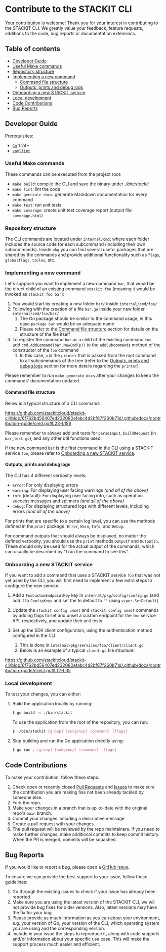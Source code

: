 # Contribute to the STACKIT CLI

Your contribution is welcome! Thank you for your interest in contributing to the STACKIT CLI. We greatly value your feedback, feature requests, additions to the code, bug reports or documentation extensions.

## Table of contents

- [Developer Guide](#developer-guide)
- [Useful Make commands](#useful-make-commands)
- [Repository structure](#repository-structure)
- [Implementing a new command](#implementing-a-new-command)
	- [Command file structure](#command-file-structure)
	- [Outputs, prints and debug logs](#outputs-prints-and-debug-logs)
- [Onboarding a new STACKIT service](#onboarding-a-new-stackit-service)
- [Local development](#local-development)
- [Code Contributions](#code-contributions)
- [Bug Reports](#bug-reports)

## Developer Guide

Prerequisites:

- [`Go`](https://go.dev/doc/install) 1.24+
- [`yamllint`](https://yamllint.readthedocs.io/en/stable/quickstart.html)

### Useful Make commands

These commands can be executed from the project root:

- `make build`: compile the CLI and save the binary under _./bin/stackit_
- `make lint`: lint the code
- `make generate-docs`: generate Markdown documentation for every command
- `make test`: run unit tests
- `make coverage`: create unit test coverage report (output file: `coverage.html`)

### Repository structure

The CLI commands are located under `internal/cmd`, where each folder includes the source code for each subcommand (including their own subcommands). Inside `pkg` you can find several useful packages that are shared by the commands and provide additional functionality such as `flags`, `globalflags`, `tables`, etc.

### Implementing a new command

Let's suppose you want to implement a new command `bar`, that would be the direct child of an existing command `stackit foo` (meaning it would be invoked as `stackit foo bar`):

1. You would start by creating a new folder `bar/` inside `internal/cmd/foo/`
2. Following with the creation of a file `bar.go` inside your new folder `internal/cmd/foo/bar/`
   1. The Go package should be similar to the command usage, in this case `package bar` would be an adequate name
   2. Please refer to the [Command file structure](./CONTRIBUTION.md/#command-file-structure) section for details on the structure of the file itself
3. To register the command `bar` as a child of the existing command `foo`, add `cmd.AddCommand(bar.NewCmd(p))` to the `addSubcommands` method of the constructor of the `foo` command
   1. In this case, `p` is the `printer` that is passed from the root command to all subcommands of the tree (refer to the [Outputs, prints and debug logs](./CONTRIBUTION.md/#outputs-prints-and-debug-logs) section for more details regarding the `printer`)

Please remember to run `make generate-docs` after your changes to keep the commands' documentation updated.

#### Command file structure

Below is a typical structure of a CLI command:

https://github.com/stackitcloud/stackit-cli/blob/6f762bd56407ed232080efabc4d2bf87f260b71d/.github/docs/contribution-guide/cmd.go#L23-L156

Please remember to always add unit tests for `parseInput`, `buildRequest` (in `bar_test.go`), and any other util functions used.

If the new command `bar` is the first command in the CLI using a STACKIT service `foo`, please refer to [Onboarding a new STACKIT service](./CONTRIBUTION.md/#onboarding-a-new-stackit-service).

#### Outputs, prints and debug logs

The CLI has 4 different verbosity levels:

- `error`: For only displaying errors
- `warning`: For displaying user facing warnings _(and all of the above)_
- `info` (default): For displaying user facing info, such as operation success messages and spinners _(and all of the above)_
- `debug`: For displaying structured logs with different levels, including errors _(and all of the above)_

For prints that are specific to a certain log level, you can use the methods defined in the `print` package: `Error`, `Warn`, `Info`, and `Debug`.

For command outputs that should always be displayed, no matter the defined verbosity, you should use the `print` methods `Outputf` and `Outputln`. These should only be used for the actual output of the commands, which can usually be described by "I ran the command to see _this_".

### Onboarding a new STACKIT service

If you want to add a command that uses a STACKIT service `foo` that was not yet used by the CLI, you will first need to implement a few extra steps to configure the new service:

1.  Add a `FooCustomEndpointKey` key in `internal/pkg/config/config.go` (and add it to `ConfigKeys` and set the to default to `""` using `viper.SetDefault`)
2.  Update the `stackit config unset` and `stackit config unset` commands by adding flags to set and unset a custom endpoint for the `foo` service API, respectively, and update their unit tests
3.  Set up the SDK client configuration, using the authentication method configured in the CLI

    1.  This is done in `internal/pkg/services/foo/client/client.go`
    2.  Below is an example of a typical `client.go` file structure:

https://github.com/stackitcloud/stackit-cli/blob/6f762bd56407ed232080efabc4d2bf87f260b71d/.github/docs/contribution-guide/client.go#L12-L35

### Local development

To test your changes, you can either:

1. Build the application locally by running:

   ```bash
   $ go build -o ./bin/stackit
   ```

   To use the application from the root of the repository, you can run:

   ```bash
   $ ./bin/stackit [group] [subgroup] [command] [flags]
   ```

2. Skip building and run the Go application directly using:

   ```bash
   $ go run . [group] [subgroup] [command] [flags]
   ```

## Code Contributions

To make your contribution, follow these steps:

1. Check open or recently closed [Pull Requests](https://github.com/stackitcloud/stackit-cli/pulls) and [Issues](https://github.com/stackitcloud/stackit-cli/issues) to make sure the contribution you are making has not been already tackled by someone else.
2. Fork the repo.
3. Make your changes in a branch that is up-to-date with the original repo's `main` branch.
4. Commit your changes including a descriptive message
5. Create a pull request with your changes.
6. The pull request will be reviewed by the repo maintainers. If you need to make further changes, make additional commits to keep commit history. When the PR is merged, commits will be squashed.

## Bug Reports

If you would like to report a bug, please open a [GitHub issue](https://github.com/stackitcloud/stackit-cli/issues/new).

To ensure we can provide the best support to your issue, follow these guidelines:

1. Go through the existing issues to check if your issue has already been reported.
2. Make sure you are using the latest version of the STACKIT CLI, we will not provide bug fixes for older versions. Also, latest versions may have the fix for your bug.
3. Please provide as much information as you can about your environment, e.g. your version of Go, your version of the CLI, which operating system you are using and the corresponding version.
4. Include in your issue the steps to reproduce it, along with code snippets and/or information about your specific use case. This will make the support process much easier and efficient.
